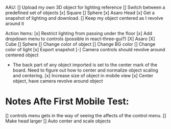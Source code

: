 AAU:
[] Upload my own 3D object for lighting reference
[] Switch between a predefined set of objects
[x] Square
[] Sphere
[x] Asaro Head
[x] Get a snapshot of lighting and download.
[] Keep my object centered as I revolve around it

Action Items:
[x] Restrict lighting from passing under the floor
[x] Add dropdown menu to controls (possible in react-three-gui?)
[X] Asaro
[X] Cube
[] Sphere
[] Change color of object
[] Change BG color
[] Change color of light
[x] Export snapshot
[-] Camera controls should revolve around centered object

- The back part of any object imported is set to the center mark of the board. Need to figure out how to center and normalize object scaling and centering.
  [x] Increase size of object in mobile view
  [x] Center object, have camera revolve around object

# Notes Afte First Mobile Test:

[] controls menu gets in the way of seeing the affects of the control menu.
[] Make head larger
[] Auto center and scale objects
